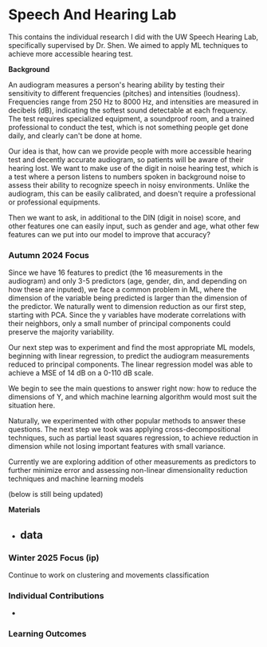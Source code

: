 # Speech And Hearing Lab

This contains the individual research I did with the UW Speech Hearing Lab, specifically supervised by Dr. Shen. We aimed to apply ML techniques to achieve more accessible hearing test.

**Background**

An audiogram measures a person's hearing ability by testing their sensitivity to different frequencies (pitches) and intensities (loudness). Frequencies range from 250 Hz to 8000 Hz, and intensities are measured in decibels (dB), indicating the softest sound detectable at each frequency. The test requires specialized equipment, a soundproof room, and a trained professional to conduct the test, which is not something people get done daily, and clearly can't be done at home.

Our idea is that, how can we provide people with more accessible hearing test and decently accurate audiogram, so patients will be aware of their hearing lost. We want to make use of the digit in noise hearing test, which is a test where a person listens to numbers spoken in background noise to assess their ability to recognize speech in noisy environments. Unlike the audiogram, this can be easily calibrated, and doesn't require a professional or professional equipments.

Then we want to ask, in additional to the DIN (digit in noise) score, and other features one can easily input, such as gender and age, what other few features can we put into our model to improve that accuracy?

### Autumn 2024 Focus

Since we have 16 features to predict (the 16 measurements in the audiogram) and only 3-5 predictors (age, gender, din, and depending on how these are inputed), we face a common problem in ML, where the dimension of the variable being predicted is larger than the dimension of the predictor. We naturally went to dimension reduction as our first step, starting with PCA. Since the y variables have moderate correlations with their neighbors, only a small number of principal components could preserve the majority variability.

Our next step was to experiment and find the most appropriate ML models, beginning with linear regression, to predict the audiogram measurements reduced to principal components. The linear regression model was able to achieve a MSE of 14 dB on a 0-110 dB scale.

We begin to see the main questions to answer right now: how to reduce the dimensions of Y, and which machine learning algorithm would most suit the situation here.

Naturally, we experimented with other popular methods to answer these questions. The next step we took was applying cross-decompositional techniques, such as partial least squares regression, to achieve reduction in dimension while not losing important features with small variance.

Currently we are exploring addition of other measurements as predictors to further minimize error and assessing non-linear dimensionality reduction techniques and machine learning models

(below is still being updated)

**Materials**

- data
  - 

### Winter 2025 Focus (ip)

Continue to work on clustering and movements classification


### Individual Contributions

- 
### Learning Outcomes



